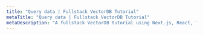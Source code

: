 ```yaml
---
title: "Query data | Fullstack VectorDB Tutorial"
metaTitle: "Query data | Fullstack VectorDB Tutorial"
metaDescription: "A fullstack VectorDB tutorial using Next.js, React, TypeScript, and Hasura"
---
```


